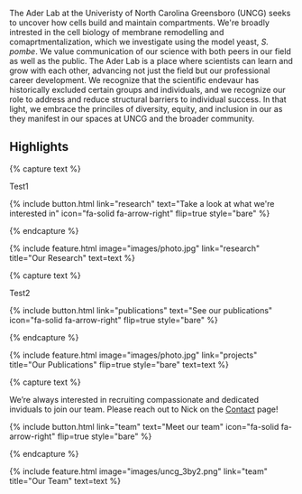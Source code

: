 ---
---

The Ader Lab at the Univeristy of North Carolina Greensboro (UNCG) seeks to uncover how cells build and maintain compartments. We're broadly intrested in the cell biology of membrane remodelling and comaprtmentalization, which we investigate using the model yeast, _S. pombe_. We value communication of our science with both peers in our field as well as the public. The Ader Lab is a place where scientists can learn and grow with each other, advancing not just the field but our professional career development. We recognize that the scientific endevaur has historically excluded certain groups and individuals, and we recognize our role to address and reduce structural barriers to individual success. In that light, we embrace the princiles of diversity, equity, and inclusion in our as they manifest in our spaces at UNCG and the broader community. 

## Highlights

{% capture text %}

Test1

{%
  include button.html
  link="research"
  text="Take a look at what we're interested in"
  icon="fa-solid fa-arrow-right"
  flip=true
  style="bare"
%}

{% endcapture %}

{%
  include feature.html
  image="images/photo.jpg"
  link="research"
  title="Our Research"
  text=text
%}

{% capture text %}

Test2

{%
  include button.html
  link="publications"
  text="See our publications"
  icon="fa-solid fa-arrow-right"
  flip=true
  style="bare"
%}

{% endcapture %}

{%
  include feature.html
  image="images/photo.jpg"
  link="projects"
  title="Our Publications"
  flip=true
  style="bare"
  text=text
%}

{% capture text %}

We’re always interested in recruiting compassionate and dedicated inviduals to join our team. Please reach out to Nick on the [Contact](https://nickaderlab.com/contact/) page!

{%
  include button.html
  link="team"
  text="Meet our team"
  icon="fa-solid fa-arrow-right"
  flip=true
  style="bare"
%}

{% endcapture %}

{%
  include feature.html
  image="images/uncg_3by2.png"
  link="team"
  title="Our Team"
  text=text
%}
